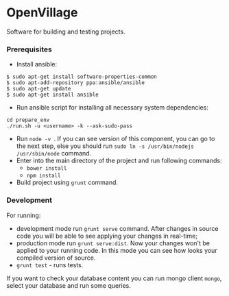 # OpenVillage
Software for building and testing projects.

### Prerequisites
* Install ansible:
```
$ sudo apt-get install software-properties-common
$ sudo apt-add-repository ppa:ansible/ansible
$ sudo apt-get update
$ sudo apt-get install ansible
```
* Run ansible script for installing all necessary system dependencies:
```
cd prepare_env
./run.sh -u <username> -k --ask-sudo-pass
```
* Run `node -v `. If you can see version of this component, you can go to the next step, else you should run `sudo ln -s /usr/bin/nodejs /usr/sbin/node` command.
* Enter into the main directory of the project and run following commands:
  * `bower install`
  * `npm install`
* Build project using `grunt` command.

### Development
For running:
* development mode run `grunt serve` command. After changes in source code you will be able to see applying your changes in real-time;
* production mode run `grunt serve:dist`. Now your changes won't be applied to your running code. In this mode you can see how looks your compiled version of source.
* `grunt test` - runs tests.

If you want to check your database content you can run mongo client `mongo`, select your database and run some queries.
